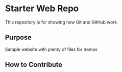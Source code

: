 # Starter Web Repo

This repository is for showing how Git and GitHub work

## Purpose

Sample website with plenty of files for demos

## How to Contribute
